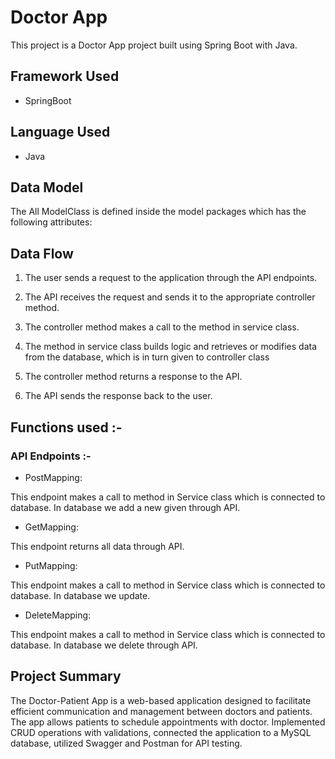 # Doctor App

This project is a Doctor App project built using Spring Boot with Java.

## Framework Used
* SpringBoot



## Language Used
* Java


## Data Model

The All ModelClass  is defined inside the model packages which has the following attributes:
   
  

## Data Flow

1. The user sends a request to the application through the API endpoints.
2. The API receives the request and sends it to the appropriate controller method.
3. The controller method makes a call to the method in service class.

4. The method in service class builds logic and retrieves or modifies data from the database, which is in turn given to controller class
5. The controller method returns a response to the API.
6. The API sends the response back to the user.



## Functions used :-

### API Endpoints :-


* PostMapping:

This endpoint makes a call to method in Service class which is connected to database. In database we add a new given through API.


* GetMapping: 

This endpoint returns all data through API.


* PutMapping: 

This endpoint makes a call to method in Service class which is connected to database. In database we update.


* DeleteMapping: 

This endpoint makes a call to method in Service class which is connected to database. In database we delete through API.





## Project Summary

The Doctor-Patient App is a web-based application designed to facilitate efficient communication and management between doctors and patients. The app allows patients to schedule appointments with doctor.
Implemented CRUD operations with validations, connected the application to a MySQL database, utilized Swagger and Postman for API testing.
